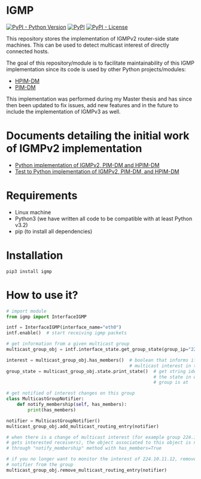 # IGMP

[![PyPI - Python Version](https://img.shields.io/pypi/pyversions/igmp)](https://pypi.org/project/igmp/)
[![PyPI](https://img.shields.io/pypi/v/igmp)](https://pypi.org/project/igmp/)
[![PyPI - License](https://img.shields.io/pypi/l/igmp)](https://github.com/pedrofran12/igmp/blob/master/LICENSE)

This repository stores the implementation of IGMPv2 router-side state machines. This can be used to detect multicast interest of directly connected hosts.

The goal of this repository/module is to facilitate maintainability of this IGMP implementation since its code is used by other Python projects/modules:

- [HPIM-DM](https://github.com/pedrofran12/hpim_dm)
- [PIM-DM](https://github.com/pedrofran12/pim_dm)

This implementation was performed during my Master thesis and has since then been updated to fix issues, add new features and in the future to include the implementation of IGMPv3 as well.


# Documents detailing the initial work of IGMPv2 implementation

 - [Python implementation of IGMPv2, PIM-DM and HPIM-DM](https://github.com/pedrofran12/hpim_dm/tree/master/docs/PythonImplementations.pdf)
 - [Test to Python implementation of IGMPv2, PIM-DM, and HPIM-DM](https://github.com/pedrofran12/hpim_dm/tree/master/docs/PythonTests.pdf)


# Requirements

 - Linux machine
 - Python3 (we have written all code to be compatible with at least Python v3.2)
 - pip (to install all dependencies)


# Installation

  ```
  pip3 install igmp
  ```

# How to use it?

```python
# import module
from igmp import InterfaceIGMP

intf = InterfaceIGMP(interface_name="eth0")
intf.enable()  # start receiving igmp packets

# get information from a given multicast group
multicast_group_obj = intf.interface_state.get_group_state(group_ip="224.10.11.12")

interest = multicast_group_obj.has_members()  # boolean that informs if there is
                                              # multicast interest in this group
group_state = multicast_group_obj.state.print_state()  # get string identifying
                                                       # the state in which this
                                                       # group is at

# get notified of interest changes on this group
class MulticastGroupNotifier:
    def notify_membership(self, has_members):
        print(has_members)

notifier = MulticastGroupNotifier()
multicast_group_obj.add_multicast_routing_entry(notifier)

# when there is a change of multicast interest (for example group 224.10.11.12
# gets interested receivers), the object associated to this object is notified
# through "notify_membership" method with has_members=True

# if you no longer want to monitor the interest of 224.10.11.12, remove the
# notifier from the group
multicast_group_obj.remove_multicast_routing_entry(notifier)
```
